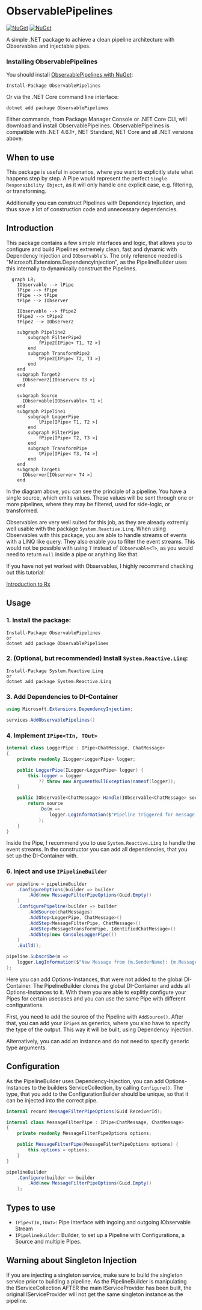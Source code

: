 # ObservablePipelines

[![NuGet](https://img.shields.io/nuget/dt/ObservablePipelines)](https://www.nuget.org/packages/ObservablePipelines)
[![NuGet](https://img.shields.io/nuget/vpre/ObservablePipelines)](https://www.nuget.org/packages/ObservablePipelines)

A simple .NET package to achieve a clean pipeline architecture with Observables and injectable pipes.

### Installing ObservablePipelines

You should install [ObservablePipelines with NuGet](https://www.nuget.org/packages/ObservablePipelines):

    Install-Package ObservablePipelines

Or via the .NET Core command line interface:

    dotnet add package ObservablePipelines

Either commands, from Package Manager Console or .NET Core CLI, will download and install ObservablePipelines.
ObservablePipelines is compatible with .NET 4.6.1+, NET Standard, NET Core and all .NET versions above.

## When to use

This package is useful in scenarios, where you want to explicitly state what happens step by step. A Pipe would represent the perfect `Single Responsibility Object`, as it will only handle one explicit case, e.g. filtering, or transforming.

Additionally you can construct Pipelines with Dependency Injection, and thus save a lot of construction code and unnecessary dependencies.

## Introduction

This package contains a few simple interfaces and logic, that allows you to configure and build Pipelines extremely clean, fast and dynamic with Dependency Injection and `IObservable`'s. The only reference needed is "Microsoft.Extensions.DependencyInjection", as the PipelineBuilder uses this internally to dynamically construct the Pipelines.

```mermaid
  graph LR;
    IObservable --> lPipe
    lPipe --> fPipe
    fPipe --> tPipe
    tPipe --> IObserver

    IObservable --> fPipe2
    fPipe2 --> tPipe2
    tPipe2 --> IObserver2

    subgraph Pipeline2
        subgraph FilterPipe2
            fPipe2[IPipe< T1, T2 >]
        end
        subgraph TransformPipe2
            tPipe2[IPipe< T2, T3 >]
        end
    end
    subgraph Target2
      IObserver2[IObserver< T3 >]
    end

    subgraph Source
      IObservable[IObservable< T1 >]
    end
    subgraph Pipeline1
        subgraph LoggerPipe
            lPipe[IPipe< T1, T2 >]
        end
        subgraph FilterPipe
            fPipe[IPipe< T2, T3 >]
        end
        subgraph TransformPipe
            tPipe[IPipe< T3, T4 >]
        end
    end
    subgraph Target1
      IObserver[IObserver< T4 >]
    end

```

In the diagram above, you can see the principle of a pipeline. You have a single source, which emits values. These values will be sent through one or more pipelines, where they may be filtered, used for side-logic, or transformed.

Observables are very well suited for this job, as they are already extremly well usable with the package `System.Reactive.Linq`. When using Observables with this package, you are able to handle streams of events with a LINQ like query. They also enable you to filter the event streams. This would not be possible with using `T` instead of `IObservable<T>`, as you would need to return `null` inside a pipe or anything like that.

If you have not yet worked with Observables, I highly recommend checking out this tutorial:

[Introduction to Rx](http://introtorx.com/)

## Usage

### 1. Install the package:

```console
Install-Package ObservablePipelines
or
dotnet add package ObservablePipelines
```

### 2. (Optional, but recommended) Install `System.Reactive.Linq`:

```console
Install-Package System.Reactive.Linq
or
dotnet add package System.Reactive.Linq
```

### 3. Add Dependencies to DI-Container

```csharp
using Microsoft.Extensions.DependencyInjection;

services.AddObservablePipelines()
```

### 4. Implement `IPipe<TIn, TOut>`

```csharp
internal class LoggerPipe : IPipe<ChatMessage, ChatMessage>
{
    private readonly ILogger<LoggerPipe> logger;

    public LoggerPipe(ILogger<LoggerPipe> logger) {
        this.logger = logger
            ?? throw new ArgumentNullException(nameof(logger));
    }

    public IObservable<ChatMessage> Handle(IObservable<ChatMessage> source) {
        return source
            .Do(m =>
                logger.LogInformation($"Pipeline triggered for message: '{m.Message}'.")
            );
    }
}
```

Inside the Pipe, I recommend you to use `System.Reactive.Linq` to handle the event streams. In the constructor you can add all dependencies, that you set up the DI-Container with.

### 6. Inject and use `IPipelineBuilder`

```csharp
var pipeline = pipelineBuilder
    .ConfigureOptions(builder => builder
        .Add(new MessageFilterPipeOptions(Guid.Empty))
    )
    .ConfigurePipeline(builder => builder
        .AddSource(chatMessages)
        .AddStep<LoggerPipe, ChatMessage>()
        .AddStep<MessageFilterPipe, ChatMessage>()
        .AddStep<MessageTransformPipe, IdentifiedChatMessage>()
        .AddStep(new ConsoleLoggerPipe())
    )
    .Build();

pipeline.Subscribe(m =>
    logger.LogInformation($"New Message from {m.SenderName}: {m.Message}.")
);
```

Here you can add Options-Instances, that were not added to the global DI-Container. The PipelineBuilder clones the global DI-Container and adds all Options-Instances to it. With them you are able to explitly configure your Pipes for certain usecases and you can use the same Pipe with different configurations.

First, you need to add the source of the Pipeline with `AddSource()`.
After that, you can add your `IPipe`s as generics, where you also have to specify the type of the output. This way it will be built, using Dependency Injection.

Alternatively, you can add an instance and do not need to specify generic type arguments.

## Configuration

As the PipelineBuilder uses Dependency-Injection, you can add Options-Instances to the builders ServiceCollection, by calling `Configure()`. The type, that you add to the ConfigurationBuilder should be unique, so that it can be injected into the correct pipe.

```csharp
internal record MessageFilterPipeOptions(Guid ReceiverId);

internal class MessageFilterPipe : IPipe<ChatMessage, ChatMessage>
{
    private readonly MessageFilterPipeOptions options;

    public MessageFilterPipe(MessageFilterPipeOptions options) {
        this.options = options;
    }
}

pipelineBuilder
    .Configure(builder => builder
        .Add(new MessageFilterPipeOptions(Guid.Empty))
    );
```

## Types to use

- `IPipe<TIn,TOut>`: Pipe Interface with ingoing and outgoing IObservable Stream
- `IPipelineBuilder`: Builder, to set up a Pipeline with Configurations, a Source and multiple Pipes.

## Warning about Singleton Injection

If you are injecting a singleton service, make sure to build the singleton service prior to building a pipeline. As the PipelineBuilder is manipulating the IServiceCollection AFTER the main IServiceProvider has been built, the original IServiceProvider will not get the same singleton instance as the pipeline.
